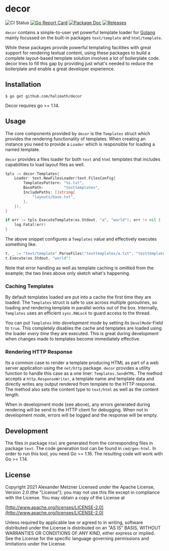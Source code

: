 # decor

![CI Status][ci-img-url] [![Go Report Card][go-report-card-img-url]][go-report-card-url] [![Package Doc][package-doc-img-url]][package-doc-url] [![Releases][release-img-url]][release-url]

`decor` contains a simple-to-user yet powerful template loader
for [Golang](https://golang.org) mainly focussed on the built-in 
packages `text/template` and `html/template`.

While these packages provide powerful templating facilities with
great support for rendering textual content, using these packages
to build a complete layout-based template solution involves a lot
of boilerplate code. decor tries to fill this gap by providing just
what's needed to reduce the boilerplate and enable a great developer
experience.

## Installation

```
$ go get github.com/halimath/decor
```

Decor requires go >= 1.14.

## Usage

The core components provided by `decor` is the `Templates` struct which
provides the rendering functionality of templates. When creating an instance
you need to provide a `Loader` which is responsible for loading a named template.

`decor` provides a files loader for both `text` and `html` templates that includes
capabilities to load layout files as well.

```go
tpls := decor.Templates{
    Loader: text.NewFilesLoader(text.FilesConfig{
        TemplatesPattern: "%s.txt",
        BasePath:         "testtemplates",
        IncludePaths: []string{
            "layouts/base.txt",
        },
    }),
}

if err := tpls.ExecuteTemplate(os.Stdout, "a", "world"); err != nil {
    log.Fatal(err)
}
```

The above snippet configures a `Templates` value and effectively executes something like.

```go
t, _ := "text/template".ParseFiles("testtemplates/a.txt", "testtemplates/layouts/base.txt")
t.Execute(os.Stdout, "world")
```

Note that error handling as well as template caching is omitted from the example; the two lines above
only sketch what's happening.

### Caching Templates

By default templates loaded are put into a cache the first time they are loaded. The `Templates` struct
is safe to use across multiple goroutines, so loading and rendering template in parallel works out of the
box. Internally, `Templates` uses an efficient `sync.RWLock` to guard access to the thread.

You can put `Templates` into _development mode_ by setting its `DevelMode`-Field to `true`. This 
completely disables the cache and templates are loaded using the loader _every time_ they are executed. 
This is great during development when changes made to templates become immediately effective.

### Rendering HTTP Response

Its a common case to render a template producing HTML as part of a web server application using the 
`net/http` package. `decor` provides a utility function to handle this case as a one liner:
`Templates.SendHTML`. The method accepts a `http.ResponseWriter`, a template name and template data
and directly writes any output rendered from template to the HTTP response. The method also sets the
content type to `text/html` as well as the content length.

When in development mode (see above), any errors generated during rendering will be send to the HTTP 
client for debugging. When not in development mode, errors will be logged and the response will be empty.

## Development

The files in package `html` are generated from the corresponding files in package `text`. The code 
generation tool can be found in `cmd/gen-html`. In order to run this tool, you need Go >= 1.16. The
resulting code will work with Go >= 1.14.

## License

Copyright 2021 Alexander Metzner
Licensed under the Apache License, Version 2.0 (the "License");
you may not use this file except in compliance with the License.
You may obtain a copy of the License at

[http://www.apache.org/licenses/LICENSE-2.0](http://www.apache.org/licenses/LICENSE-2.0)

Unless required by applicable law or agreed to in writing, software
distributed under the License is distributed on an "AS IS" BASIS,
WITHOUT WARRANTIES OR CONDITIONS OF ANY KIND, either express or implied.
See the License for the specific language governing permissions and
limitations under the License.

[ci-img-url]: https://github.com/halimath/decor/workflows/CI/badge.svg
[go-report-card-img-url]: https://goreportcard.com/badge/github.com/halimath/decor
[go-report-card-url]: https://goreportcard.com/report/github.com/halimath/decor
[package-doc-img-url]: https://img.shields.io/badge/GoDoc-Reference-blue.svg
[package-doc-url]: https://pkg.go.dev/github.com/halimath/decor
[release-img-url]: https://img.shields.io/github/v/release/halimath/decor.svg
[release-url]: https://github.com/halimath/decor/releases
